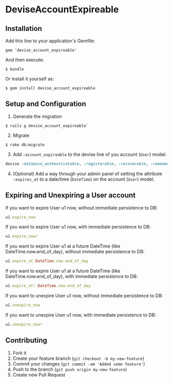 # DeviseAccountExpireable

## Installation

Add this line to your application's Gemfile:

    gem 'devise_account_expireable'

And then execute:

    $ bundle

Or install it yourself as:

    $ gem install devise_account_expireable

## Setup and Configuration

1. Generate the migration

```
$ rails g devise_account_expireable`
```

2. Migrate

```
$ rake db:migrate
```

3. Add `:account_expireable` to the devise line of you account (`User`) model.

```ruby
devise :database_authenticatable, :registerable, :recoverable, :rememberable, :trackable, :validatable, :account_expireable`
```

4. (Optional) Add a way through your admin panel of setting the attribute `:expires_at` to a date/time (`DateTime`) on the account (`User`) model.

## Expiring and Unexpiring a User account

If you want to expire User u1 now, without immediate persistence to DB:

```ruby
u1.expire_now
```

If you want to expire User u1 now, with immediate persistence to DB:

```ruby
u1.expire_now!
```

If you want to expire User u1 at a future DateTime (like DateTime.now.end_of_day), without immediate persistence to DB:

```ruby
u1.expire_at DateTime.now.end_of_day
```

If you want to expire User u1 at a future DateTime (like DateTime.now.end_of_day), with immediate persistence to DB:

```ruby
u1.expire_at! DateTime.now.end_of_day
```

If you want to unexpire User u1 now, without immediate persistence to DB:

```ruby
u1.unexpire_now
```

If you want to unexpire User u1 now, with immediate persistence to DB:

```ruby
u1.unexpire_now!
```

## Contributing

1. Fork it
2. Create your feature branch (`git checkout -b my-new-feature`)
3. Commit your changes (`git commit -am 'Added some feature'`)
4. Push to the branch (`git push origin my-new-feature`)
5. Create new Pull Request
